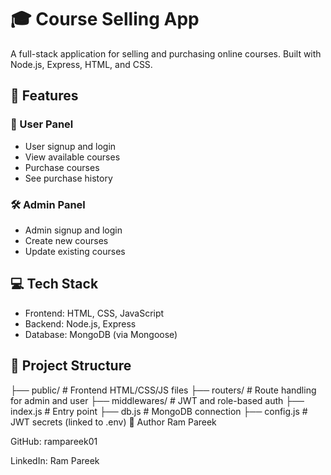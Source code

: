 # 🎓 Course Selling App

A full-stack application for selling and purchasing online courses. Built with Node.js, Express, HTML, and CSS.

## 🚀 Features

### 👤 User Panel
- User signup and login
- View available courses
- Purchase courses
- See purchase history

### 🛠️ Admin Panel
- Admin signup and login
- Create new courses
- Update existing courses

## 💻 Tech Stack

- Frontend: HTML, CSS, JavaScript
- Backend: Node.js, Express
- Database: MongoDB (via Mongoose)

## 📁 Project Structure
├── public/ # Frontend HTML/CSS/JS files
├── routers/ # Route handling for admin and user
├── middlewares/ # JWT and role-based auth
├── index.js # Entry point
├── db.js # MongoDB connection
├── config.js # JWT secrets (linked to .env)
📌 Author
Ram Pareek

GitHub: rampareek01

LinkedIn: Ram Pareek


